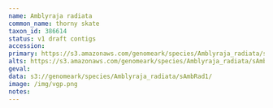 ```yaml
---
name: Amblyraja radiata
common_name: thorny skate
taxon_id: 386614
status: v1 draft contigs
accession:
primary: https://s3.amazonaws.com/genomeark/species/Amblyraja_radiata/sAmbRad1/assembly_v1.5/sAmbRad1_p1.fasta.gz
alts: https://s3.amazonaws.com/genomeark/species/Amblyraja_radiata/sAmbRad1/assembly_v1.5/sAmbRad1_q2.fasta.gz
geval:
data: s3://genomeark/species/Amblyraja_radiata/sAmbRad1/
image: /img/vgp.png
notes:
---
```

